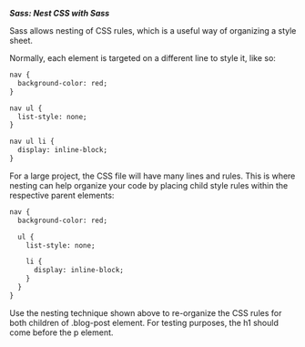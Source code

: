 ***Sass: Nest CSS with Sass***

Sass allows nesting of CSS rules, which is a useful way of organizing a style sheet.

Normally, each element is targeted on a different line to style it, like so:

```html
nav {
  background-color: red;
}

nav ul {
  list-style: none;
}

nav ul li {
  display: inline-block;
}

```

For a large project, the CSS file will have many lines and rules. This is where nesting can help organize your code by placing child style rules within the respective parent elements:

```html
nav {
  background-color: red;

  ul {
    list-style: none;

    li {
      display: inline-block;
    }
  }
}
```

Use the nesting technique shown above to re-organize the CSS rules for both children of .blog-post element. For testing purposes, the h1 should come before the p element.
